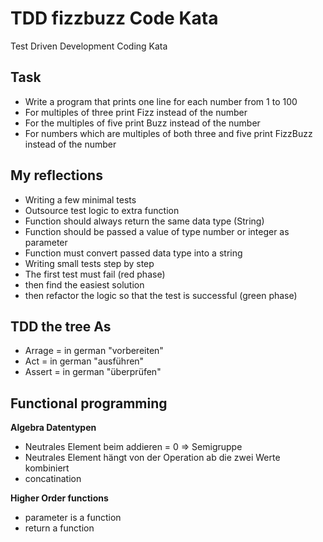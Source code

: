 # TDD fizzbuzz Code Kata
Test Driven Development Coding Kata

## Task
- Write a program that prints one line for each number from 1 to 100
- For multiples of three print Fizz instead of the number
- For the multiples of five print Buzz instead of the number
- For numbers which are multiples of both three and five print FizzBuzz instead of the number

## My reflections
- Writing a few minimal tests
- Outsource test logic to extra function
- Function should always return the same data type (String)
- Function should be passed a value of type number or integer as parameter
- Function must convert passed data type into a string
- Writing small tests step by step
- The first test must fail (red phase)
- then find the easiest solution
- then refactor the logic so that the test is successful (green phase)

## TDD the tree As
- Arrage = in german "vorbereiten"
- Act = in german "ausführen"
- Assert = in german "überprüfen"

## Functional programming
**Algebra Datentypen**  
- Neutrales Element beim addieren = 0 => Semigruppe
- Neutrales Element hängt von der Operation ab die zwei Werte kombiniert
- concatination 
 
 **Higher Order functions**  
- parameter is a function
- return a function
    
